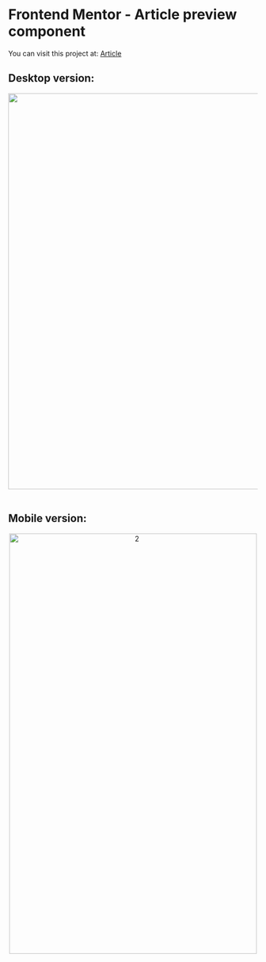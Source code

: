 # Frontend Mentor - Article preview component

You can visit this project at: <a href="https://matiasmass.github.io/article/" target="_blank">Article</a>

## Desktop version:
<p align="center">
<a href="https://postimg.cc/Hr0Jtfdf" target="_blank"><img src="https://i.postimg.cc/0yFp9s32/1.png" alt="1" 
 width="1581" height="799" /></a><br/><br/>
</p>

## Mobile version:
<p align="center">
<a href="https://postimg.cc/t1Xsv2g7" target="_blank"><img src="https://i.postimg.cc/jjfy5106/2.png" alt="2" 
 width="500" height="848"/></a><br/><br/>
</p>
